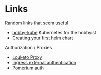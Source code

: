 # Links

Random links that seem useful
- [hobby-kube](https://github.com/hobby-kube/guide) Kubernetes for the hobbyist
- [Creating your first helm chart](https://docs.bitnami.com/tutorials/create-your-first-helm-chart)

Authorization / Proxies
- [Louketo Proxy](https://github.com/louketo/louketo-proxy)
- [Ingress external authentication](https://github.com/kubernetes/ingress-nginx/tree/master/docs/examples/auth/external-auth)
- [Pomerium auth](https://pomerium.io/docs/)

